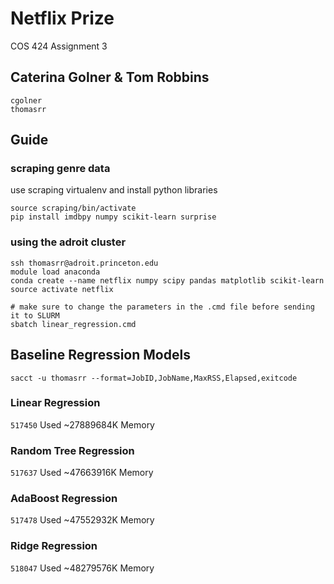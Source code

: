 # Netflix Prize
COS 424 Assignment 3

## Caterina Golner & Tom Robbins
```
cgolner
thomasrr
```

## Guide

### scraping genre data
use scraping virtualenv and install python libraries
```
source scraping/bin/activate
pip install imdbpy numpy scikit-learn surprise
```

### using the adroit cluster
```
ssh thomasrr@adroit.princeton.edu
module load anaconda
conda create --name netflix numpy scipy pandas matplotlib scikit-learn
source activate netflix

# make sure to change the parameters in the .cmd file before sending it to SLURM
sbatch linear_regression.cmd
```

## Baseline Regression Models
```sacct -u thomasrr --format=JobID,JobName,MaxRSS,Elapsed,exitcode```

### Linear Regression
```517450```
Used ~27889684K Memory

### Random Tree Regression
```517637```
Used ~47663916K Memory

### AdaBoost Regression
```517478```
Used ~47552932K Memory

### Ridge Regression
```518047```
Used ~48279576K Memory
